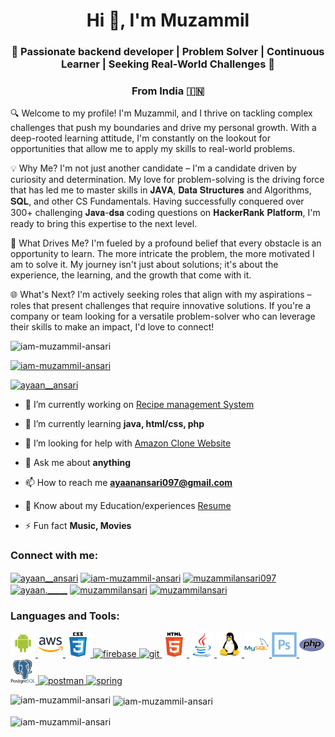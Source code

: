 <h1 align="center">Hi 👋, I'm Muzammil</h1>
<h3 align="center">🚀 Passionate backend developer | Problem Solver | Continuous Learner | Seeking Real-World Challenges 🚀
<h3 align="center">From India 🇮🇳 </h3>

🔍 Welcome to my profile! I'm Muzammil, and I thrive on tackling complex challenges that push my boundaries and drive my personal growth. With a deep-rooted learning attitude, I'm constantly on the lookout for opportunities that allow me to apply my skills to real-world problems.

💡 Why Me?
I'm not just another candidate – I'm a candidate driven by curiosity and determination. My love for problem-solving is the driving force that has led me to master skills in 𝐉𝐀𝐕𝐀, 𝐃𝐚𝐭𝐚 𝐒𝐭𝐫𝐮𝐜𝐭𝐮𝐫𝐞𝐬 and Algorithms, 𝐒𝐐𝐋, and other CS Fundamentals. Having successfully conquered over 300+ challenging 𝐉𝐚𝐯𝐚-𝐝𝐬𝐚 coding questions on 𝐇𝐚𝐜𝐤𝐞𝐫𝐑𝐚𝐧𝐤 𝐏𝐥𝐚𝐭𝐟𝐨𝐫𝐦, I'm ready to bring this expertise to the next level.

🌟 What Drives Me?
I'm fueled by a profound belief that every obstacle is an opportunity to learn. The more intricate the problem, the more motivated I am to solve it. My journey isn't just about solutions; it's about the experience, the learning, and the growth that come with it.

🌐 What's Next?
I'm actively seeking roles that align with my aspirations – roles that present challenges that require innovative solutions. If you're a company or team looking for a versatile problem-solver who can leverage their skills to make an impact, I'd love to connect!</h3>

<p align="left"> <img src="https://komarev.com/ghpvc/?username=iam-muzammil-ansari&label=Profile%20views&color=0e75b6&style=flat" alt="iam-muzammil-ansari" /> </p>

<p align="left"> <a href="https://github.com/ryo-ma/github-profile-trophy"><img src="https://github-profile-trophy.vercel.app/?username=iam-muzammil-ansari" alt="iam-muzammil-ansari" /></a> </p>

<p align="left"> <a href="https://twitter.com/ayaan__ansari" target="blank"><img src="https://img.shields.io/twitter/follow/ayaan__ansari?logo=twitter&style=for-the-badge" alt="ayaan__ansari" /></a> </p>

- 🔭 I’m currently working on [Recipe management System](https://github.com/iam-muzammil-ansari/Recipe-management-system-API.git)

- 🌱 I’m currently learning **java, html/css, php**

- 🤝 I’m looking for help with [Amazon Clone Website](https://github.com/iam-muzammil-ansari/Amazon-Clone-Website.git)

- 💬 Ask me about **anything**

- 📫 How to reach me **ayaanansari097@gmail.com**

- 📄 Know about my Education/experiences [Resume](https://drive.google.com/file/d/1EGD_iL3PejbfhWFZYawPkX0AV5vmtjv0/view?usp=sharing)

- ⚡ Fun fact **Music, Movies**

<h3 align="left">Connect with me:</h3>
<p align="left">
<a href="https://twitter.com/ayaan__ansari" target="blank"><img align="center" src="https://raw.githubusercontent.com/rahuldkjain/github-profile-readme-generator/master/src/images/icons/Social/twitter.svg" alt="ayaan__ansari" height="30" width="40" /></a>
<a href="https://linkedin.com/in/iam-muzammil-ansari" target="blank"><img align="center" src="https://raw.githubusercontent.com/rahuldkjain/github-profile-readme-generator/master/src/images/icons/Social/linked-in-alt.svg" alt="iam-muzammil-ansari" height="30" width="40" /></a>
<a href="https://fb.com/muzammilansari097" target="blank"><img align="center" src="https://raw.githubusercontent.com/rahuldkjain/github-profile-readme-generator/master/src/images/icons/Social/facebook.svg" alt="muzammilansari097" height="30" width="40" /></a>
<a href="https://instagram.com/ayaan._____" target="blank"><img align="center" src="https://raw.githubusercontent.com/rahuldkjain/github-profile-readme-generator/master/src/images/icons/Social/instagram.svg" alt="ayaan._____" height="30" width="40" /></a>
<a href="https://www.hackerrank.com/muzammilansari" target="blank"><img align="center" src="https://raw.githubusercontent.com/rahuldkjain/github-profile-readme-generator/master/src/images/icons/Social/hackerrank.svg" alt="muzammilansari" height="30" width="40" /></a>
<a href="https://www.leetcode.com/muzammilansari" target="blank"><img align="center" src="https://raw.githubusercontent.com/rahuldkjain/github-profile-readme-generator/master/src/images/icons/Social/leet-code.svg" alt="muzammilansari" height="30" width="40" /></a>
</p>

<h3 align="left">Languages and Tools:</h3>
<p align="left"> <a href="https://developer.android.com" target="_blank" rel="noreferrer"> <img src="https://raw.githubusercontent.com/devicons/devicon/master/icons/android/android-original-wordmark.svg" alt="android" width="40" height="40"/> </a> <a href="https://aws.amazon.com" target="_blank" rel="noreferrer"> <img src="https://raw.githubusercontent.com/devicons/devicon/master/icons/amazonwebservices/amazonwebservices-original-wordmark.svg" alt="aws" width="40" height="40"/> </a> <a href="https://www.w3schools.com/css/" target="_blank" rel="noreferrer"> <img src="https://raw.githubusercontent.com/devicons/devicon/master/icons/css3/css3-original-wordmark.svg" alt="css3" width="40" height="40"/> </a> <a href="https://firebase.google.com/" target="_blank" rel="noreferrer"> <img src="https://www.vectorlogo.zone/logos/firebase/firebase-icon.svg" alt="firebase" width="40" height="40"/> </a> <a href="https://git-scm.com/" target="_blank" rel="noreferrer"> <img src="https://www.vectorlogo.zone/logos/git-scm/git-scm-icon.svg" alt="git" width="40" height="40"/> </a> <a href="https://www.w3.org/html/" target="_blank" rel="noreferrer"> <img src="https://raw.githubusercontent.com/devicons/devicon/master/icons/html5/html5-original-wordmark.svg" alt="html5" width="40" height="40"/> </a> <a href="https://www.java.com" target="_blank" rel="noreferrer"> <img src="https://raw.githubusercontent.com/devicons/devicon/master/icons/java/java-original.svg" alt="java" width="40" height="40"/> </a> <a href="https://www.linux.org/" target="_blank" rel="noreferrer"> <img src="https://raw.githubusercontent.com/devicons/devicon/master/icons/linux/linux-original.svg" alt="linux" width="40" height="40"/> </a> <a href="https://www.mysql.com/" target="_blank" rel="noreferrer"> <img src="https://raw.githubusercontent.com/devicons/devicon/master/icons/mysql/mysql-original-wordmark.svg" alt="mysql" width="40" height="40"/> </a> <a href="https://www.photoshop.com/en" target="_blank" rel="noreferrer"> <img src="https://raw.githubusercontent.com/devicons/devicon/master/icons/photoshop/photoshop-line.svg" alt="photoshop" width="40" height="40"/> </a> <a href="https://www.php.net" target="_blank" rel="noreferrer"> <img src="https://raw.githubusercontent.com/devicons/devicon/master/icons/php/php-original.svg" alt="php" width="40" height="40"/> </a> <a href="https://www.postgresql.org" target="_blank" rel="noreferrer"> <img src="https://raw.githubusercontent.com/devicons/devicon/master/icons/postgresql/postgresql-original-wordmark.svg" alt="postgresql" width="40" height="40"/> </a> <a href="https://postman.com" target="_blank" rel="noreferrer"> <img src="https://www.vectorlogo.zone/logos/getpostman/getpostman-icon.svg" alt="postman" width="40" height="40"/> </a> <a href="https://spring.io/" target="_blank" rel="noreferrer"> <img src="https://www.vectorlogo.zone/logos/springio/springio-icon.svg" alt="spring" width="40" height="40"/> </a> </p>

<p><img align="left" src="https://github-readme-stats.vercel.app/api/top-langs?username=iam-muzammil-ansari&show_icons=true&locale=en&layout=compact" alt="iam-muzammil-ansari" /></p>

<p>&nbsp;<img align="center" src="https://github-readme-stats.vercel.app/api?username=iam-muzammil-ansari&show_icons=true&locale=en" alt="iam-muzammil-ansari" /></p>

<p><img align="center" src="https://github-readme-streak-stats.herokuapp.com/?user=iam-muzammil-ansari&" alt="iam-muzammil-ansari" /></p>

